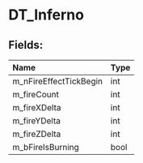 # DT_Inferno

## Fields:

| Name | Type |
| :--- | :--- |
| m_nFireEffectTickBegin | int |
| m_fireCount | int |
| m_fireXDelta | int |
| m_fireYDelta | int |
| m_fireZDelta | int |
| m_bFireIsBurning | bool |
